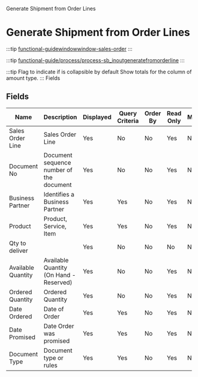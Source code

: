 
Generate Shipment from Order Lines
# Generate Shipment from Order Lines



:::tip
[functional-guidewindowwindow-sales-order](functional-guidewindowwindow-sales-order.md)
:::

:::tip
[functional-guide/process/process-sb_inoutgeneratefromorderline](functional-guide/process/process-sb_inoutgeneratefromorderline.md)
:::

:::tip
Flag to indicate if is collapsible by default
Show totals for the column  of amount type.
:::
Fields
## Fields




Name               | Description                              | Displayed | Query Criteria | Order By | Read Only | Mandatory
------------------ | ---------------------------------------- | --------- | -------------- | -------- | --------- | ---------
Sales Order Line   | Sales Order Line                         | Yes       | No             | No       | Yes       | No       
Document No        | Document sequence number of the document | Yes       | No             | No       | Yes       | No       
Business Partner   | Identifies a Business Partner            | Yes       | Yes            | No       | Yes       | No       
Product            | Product, Service, Item                   | Yes       | Yes            | No       | Yes       | No       
Qty to deliver     |                                          | Yes       | No             | No       | No        | No       
Available Quantity | Available Quantity (On Hand - Reserved)  | Yes       | No             | No       | Yes       | No       
Ordered Quantity   | Ordered Quantity                         | Yes       | No             | No       | Yes       | No       
Date Ordered       | Date of Order                            | Yes       | Yes            | No       | Yes       | No       
Date Promised      | Date Order was promised                  | Yes       | Yes            | No       | Yes       | No       
Document Type      | Document type or rules                   | Yes       | Yes            | No       | Yes       | No       
